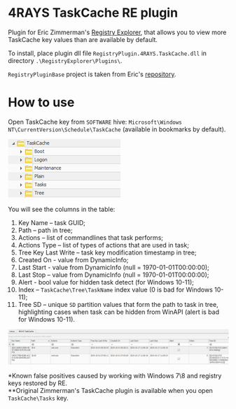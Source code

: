 ﻿# 4RAYS TaskCache RE plugin

Plugin for Eric Zimmerman's [Registry Explorer](https://ericzimmerman.github.io/), 
that allows you to view more TaskCache key values than are available by default.

To install, place plugin dll file `RegistryPlugin.4RAYS.TaskCache.dll` in directory `.\RegistryExplorer\Plugins\`.

`RegistryPluginBase` project is taken from Eric's [repository](https://github.com/EricZimmerman/RegistryPlugins/tree/master/RegistryPluginBase).

# How to use
Open TaskCache key from `SOFTWARE` hive: `Microsoft\Windows NT\CurrentVersion\Schedule\TaskCache` (available in bookmarks by default).

![task_cache_key](./images/task_cache_key.png)

You will see the columns in the table:
1) Key Name – task GUID;
2) Path – path in tree;
3) Actions – list of commandlines that task performs;
4) Actions Type – list of types of actions that are used in task;
5) Tree Key Last Write – task key modification timestamp in tree;
6) Created On - value from DynamicInfo;
7) Last Start - value from DynamicInfo (null = 1970-01-01T00:00:00);
8) Last Stop – value from DynamicInfo (null = 1970-01-01T00:00:00);
9) Alert - bool value for hidden task detect (for Windows 10-11);
10) Index – `TaskCache\Tree\TaskName` index value (0 is bad for Windows 10-11);
11) Tree SD – unique `SD` partition values that form the path to task in tree, highlighting cases when task can be hidden from WinAPI (alert is bad for Windows 10-11).

![grid](./images/grid.png)


*Known false positives caused by working with Windows 7\8 and registry keys restored by RE.\
**Original Zimmerman's TaskCache plugin is available when you open `TaskCache\Tasks` key.